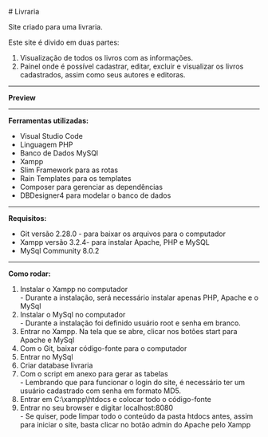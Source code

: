  ﻿# Livraria
  
Site criado para uma livraria.

<p>
  Este site é divido em duas partes:
  
  <ol>
    <li>
      Visualização de todos os livros com as informações. 
    </li>
    <li>
      Painel onde é possível cadastrar, editar, excluir e visualizar os livros cadastrados, assim como seus autores e editoras.
    </li>
  </ol>
  
</p>

<hr/>

<p>

<b>Preview</b></br>
<img src = "" />

</p>



<hr/>
<p>
<b>Ferramentas utilizadas:</b>
<br/>
<ul>
  <li>Visual Studio Code</li>
  <li>Linguagem PHP </li>
  <li>Banco de Dados MySQl</li>
  <li>Xampp</li>	
  <li>Slim Framework para as rotas</li>
  <li>Rain Templates para os templates</li>
  <li>Composer para gerenciar as dependências</li>
  <li>DBDesigner4 para modelar o banco de dados</li>
</ul>

</p>

<hr/>

<p>
<b>Requisitos:</b>
<br/>  
<ul>
  <li>Git versão 2.28.0 - para baixar os arquivos para o computador</li>
  <li>Xampp versão 3.2.4- para instalar Apache, PHP e MySQL</li>
  <li>MySql Community 8.0.2</li>
  
</ul>
</p>

<hr/>

<p>
<b>Como rodar:</b><br/>
<ol>
  <li>Instalar o Xampp no computador</li>
      - Durante a instalação, será necessário instalar apenas PHP, Apache e o MySql
  <li>Instalar o MySql no computador</li>
      - Durante a instalação foi definido usuário root e senha em branco.
  <li>Entrar no Xampp. Na tela que se abre, clicar nos botões start para Apache e MySql</li>
  <li>Com o Git, baixar código-fonte para o computador</li>
  <li>Entrar no MySql</li>
  <li>Criar database livraria</li>
  <li>Com o script em anexo para gerar as tabelas</li>
      - Lembrando que para funcionar o login do site, é necessário ter um usuário cadastrado com senha em formato MD5.
  <li>Entrar em C:\xampp\htdocs e colocar todo o código-fonte</li>
  <li>Entrar no seu browser e digitar localhost:8080</li> 
      - Se quiser, pode limpar todo o conteúdo da pasta htdocs antes, assim para iniciar o site, basta clicar no botão admin do Apache pelo Xampp
</ol>

</p>

